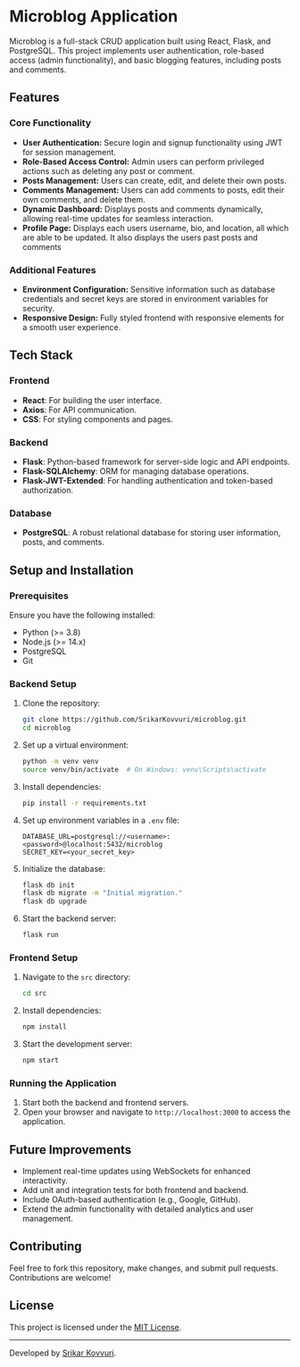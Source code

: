 # Microblog Application

Microblog is a full-stack CRUD application built using React, Flask, and PostgreSQL. This project implements user authentication, role-based access (admin functionality), and basic blogging features, including posts and comments.

## Features

### Core Functionality
- **User Authentication:** Secure login and signup functionality using JWT for session management.
- **Role-Based Access Control:** Admin users can perform privileged actions such as deleting any post or comment.
- **Posts Management:** Users can create, edit, and delete their own posts.
- **Comments Management:** Users can add comments to posts, edit their own comments, and delete them.
- **Dynamic Dashboard:** Displays posts and comments dynamically, allowing real-time updates for seamless interaction.
- **Profile Page:** Displays each users username, bio, and location, all which are able to be updated. It also displays the users past posts and comments

### Additional Features
- **Environment Configuration:** Sensitive information such as database credentials and secret keys are stored in environment variables for security.
- **Responsive Design:** Fully styled frontend with responsive elements for a smooth user experience.

## Tech Stack

### Frontend
- **React**: For building the user interface.
- **Axios**: For API communication.
- **CSS**: For styling components and pages.

### Backend
- **Flask**: Python-based framework for server-side logic and API endpoints.
- **Flask-SQLAlchemy**: ORM for managing database operations.
- **Flask-JWT-Extended**: For handling authentication and token-based authorization.

### Database
- **PostgreSQL**: A robust relational database for storing user information, posts, and comments.

## Setup and Installation

### Prerequisites
Ensure you have the following installed:
- Python (>= 3.8)
- Node.js (>= 14.x)
- PostgreSQL
- Git

### Backend Setup
1. Clone the repository:
   ```bash
   git clone https://github.com/SrikarKovvuri/microblog.git
   cd microblog
   ```
2. Set up a virtual environment:
   ```bash
   python -m venv venv
   source venv/bin/activate  # On Windows: venv\Scripts\activate
   ```
3. Install dependencies:
   ```bash
   pip install -r requirements.txt
   ```
4. Set up environment variables in a `.env` file:
   ```env
   DATABASE_URL=postgresql://<username>:<password>@localhost:5432/microblog
   SECRET_KEY=<your_secret_key>
   ```
5. Initialize the database:
   ```bash
   flask db init
   flask db migrate -m "Initial migration."
   flask db upgrade
   ```
6. Start the backend server:
   ```bash
   flask run
   ```

### Frontend Setup
1. Navigate to the `src` directory:
   ```bash
   cd src
   ```
2. Install dependencies:
   ```bash
   npm install
   ```
3. Start the development server:
   ```bash
   npm start
   ```

### Running the Application
1. Start both the backend and frontend servers.
2. Open your browser and navigate to `http://localhost:3000` to access the application.


## Future Improvements
- Implement real-time updates using WebSockets for enhanced interactivity.
- Add unit and integration tests for both frontend and backend.
- Include OAuth-based authentication (e.g., Google, GitHub).
- Extend the admin functionality with detailed analytics and user management.

## Contributing
Feel free to fork this repository, make changes, and submit pull requests. Contributions are welcome!

## License
This project is licensed under the [MIT License](LICENSE).

---
Developed by [Srikar Kovvuri](https://github.com/SrikarKovvuri).
